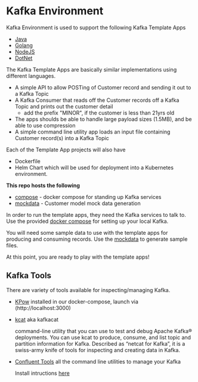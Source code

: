 # Kafka Environment

Kafka Environment is used to support the following Kafka Template Apps
- [Java](../../../kafka-java-template)
- [Golang](../../../kafka-go-template)
- [NodeJS](../../../kafka-node-template)
- [DotNet](../../../kafka-dotnet-template)

The Kafka Template Apps are basically similar implementations using different languages.  
- A simple API to allow POSTing of Customer record and sending it out to a Kafka Topic
- A Kafka Consumer that reads off the Customer records off a Kafka Topic and prints out the customer detail
  - add the prefix "MINOR", if the customer is less than 21yrs old
- The apps shoulds be able to handle large payload sizes (1.5MB), and be able to use compression
- A simple command line utility app loads an input file containing Customer record(s) into a Kafka Topic

Each of the Template App projects will also have
- Dockerfile
- Helm Chart
which will be used for deployment into a Kubernetes environment.


**This repo hosts the following**
- [compose](./compose/) - docker compose for standing up Kafka services
- [mockdata](./mockdata/) - Customer model mock data generation

In order to run the template apps, they need the Kafka services to talk to. Use the provided [docker compose](./compose/) for setting up your local Kafka.

You will need some sample data to use with the template apps for producing and consuming records.  Use the [mockdata](./mockdata/) to generate sample files.

At this point, you are ready to play with the template apps!

## Kafka Tools

There are variety of tools available for inspecting/managing Kafka.  
- [KPow](https://kpow.io/) installed in our docker-compose, launch via (http://localhost:3000)
- [kcat](https://docs.confluent.io/platform/current/app-development/kafkacat-usage.html) aka kafkacat
  
  command-line utility that you can use to test and debug Apache Kafka® deployments. You can use kcat to produce, consume, and list topic and partition information for Kafka. Described as “netcat for Kafka”, it is a swiss-army knife of tools for inspecting and creating data in Kafka.

- [Confluent Tools](https://docs.confluent.io/platform/current/installation/cli-reference.html) all the command line utilities to manage your Kafka

  Install intructions [here](https://docs.confluent.io/platform/current/installation/installing_cp/zip-tar.html#install-cp-using-zip-and-tar-archives)